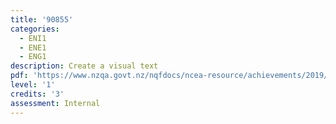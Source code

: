 ```yaml
---
title: '90855'
categories:
  - ENI1
  - ENE1
  - ENG1
description: Create a visual text
pdf: 'https://www.nzqa.govt.nz/nqfdocs/ncea-resource/achievements/2019/as90855.pdf'
level: '1'
credits: '3'
assessment: Internal
---
```


